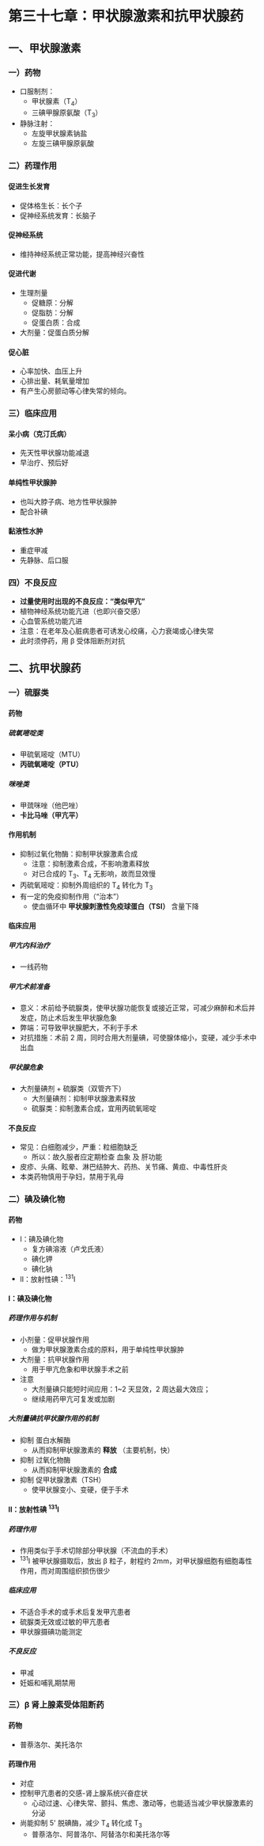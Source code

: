 # 第三十七章：甲状腺激素和抗甲状腺药

## 一、甲状腺激素

### 一）药物

- 口服制剂：
  - 甲状腺素（T<sub>4</sub>）
  - 三碘甲腺原氨酸（T<sub>3</sub>）
- 静脉注射：
  - 左旋甲状腺素钠盐
  - 左旋三碘甲腺原氨酸

### 二）药理作用

#### 促进生长发育

- 促体格生长：长个子
- 促神经系统发育：长脑子

#### 促神经系统

- 维持神经系统正常功能，提高神经兴奋性

#### 促进代谢

- 生理剂量
  - 促糖原：分解
  - 促脂肪：分解
  - 促蛋白质：合成
- 大剂量：促蛋白质分解

#### 促心脏

- 心率加快、血压上升
- 心排出量、耗氧量增加
- 有产生心房颤动等心律失常的倾向。

### 三）临床应用

#### 呆小病（克汀氏病）

- 先天性甲状腺功能减退
- 早治疗、预后好

#### 单纯性甲状腺肿

- 也叫大脖子病、地方性甲状腺肿
- 配合补碘

#### 黏液性水肿

- 重症甲减
- 先静脉、后口服

### 四）不良反应

- **过量使用时出现的不良反应：“类似甲亢”**
- 植物神经系统功能亢进（也即兴奋交感）
- 心血管系统功能亢进
- 注意：在老年及心脏病患者可诱发心绞痛，心力衰竭或心律失常
- 此时须停药，用 β 受体阻断剂对抗

## 二、抗甲状腺药

### 一）硫脲类

#### 药物

##### 硫氧嘧啶类

- 甲硫氧嘧啶（MTU）
- **丙硫氧嘧啶（PTU）**

##### 咪唑类

- 甲巯咪唑（他巴唑）
- **卡比马唑（甲亢平）**

#### 作用机制

- 抑制过氧化物酶：抑制甲状腺激素合成
  - 注意：抑制激素合成，不影响激素释放
  - 对已合成的 T<sub>3</sub>、T<sub>4</sub> 无影响，故而显效慢
- 丙硫氧嘧啶：抑制外周组织的 T<sub>4</sub> 转化为 T<sub>3</sub>
- 有一定的免疫抑制作用（“治本”）
  - 使血循环中 **甲状腺刺激性免疫球蛋白（TSI）** 含量下降

#### 临床应用

##### 甲亢内科治疗

- 一线药物

##### 甲亢术前准备

- 意义：术前给予硫脲类，使甲状腺功能恢复或接近正常，可减少麻醉和术后并发症，防止术后发生甲状腺危象
- 弊端：可导致甲状腺肥大，不利于手术
- 对抗措施：术前 2 周，同时合用大剂量碘，可使腺体缩小，变硬，减少手术中出血

##### 甲状腺危象

- 大剂量碘剂 + 硫脲类（双管齐下）
  - 大剂量碘剂：抑制甲状腺激素释放
  - 硫脲类：抑制激素合成，宜用丙硫氧嘧啶

#### 不良反应

- 常见：白细胞减少，严重：粒细胞缺乏
  - 所以：故久服者应定期检查 血象 及 肝功能
- 皮疹、头痛、眩晕、淋巴结肿大、药热、关节痛、黄疸、中毒性肝炎
- 本类药物慎用于孕妇，禁用于乳母

### 二）碘及碘化物

#### 药物

- I：碘及碘化物
  - 复方碘溶液（卢戈氏液）
  - 碘化钾
  - 碘化钠
- II：放射性碘：<sup>131</sup>I

#### I：碘及碘化物

##### 药理作用与机制

- 小剂量：促甲状腺作用
  - 做为甲状腺激素合成的原料，用于单纯性甲状腺肿
- 大剂量：抗甲状腺作用
  - 用于甲亢危象和甲状腺手术之前
- 注意
  - 大剂量碘只能短时间应用：1~2 天显效，2 周达最大效应；
  - 继续用药甲亢可复发或加剧

##### 大剂量碘抗甲状腺作用的机制

- 抑制 蛋白水解酶
  - 从而抑制甲状腺激素的 **释放** （主要机制，快）
- 抑制 过氧化物酶
  - 从而抑制甲状腺激素的 **合成**
- 抑制 促甲状腺激素（TSH）
  - 使甲状腺变小、变硬，便于手术

#### II：放射性碘 <sup>131</sup>I

##### 药理作用

- 作用类似于手术切除部分甲状腺（不流血的手术）
-  <sup>131</sup>I 被甲状腺摄取后，放出 β 粒子，射程约 2mm，对甲状腺细胞有细胞毒性作用，而对周围组织损伤很少

##### 临床应用

- 不适合手术的或手术后复发甲亢患者
- 硫脲类无效或过敏的甲亢患者
- 甲状腺摄碘功能测定

##### 不良反应

- 甲减
- 妊娠和哺乳期禁用

### 三）β 肾上腺素受体阻断药

#### 药物

- 普萘洛尔、美托洛尔

#### 药理作用

- 对症
- 控制甲亢患者的交感-肾上腺系统兴奋症状
  - 心动过速、心律失常、颤抖、焦虑、激动等，也能适当减少甲状腺激素的分泌
- 尚能抑制 5' 脱碘酶，减少 T<sub>4</sub> 转化成 T<sub>3</sub>
  - 普萘洛尔、阿普洛尔、阿替洛尔和美托洛尔等